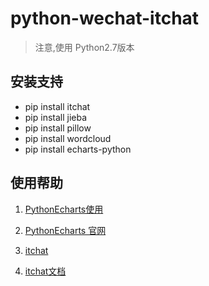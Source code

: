# python-wechat-itchat

> 注意,使用 Python2.7版本

## 安装支持

- pip install itchat
- pip install jieba
- pip install pillow
- pip install wordcloud
- pip install echarts-python

## 使用帮助

1. [PythonEcharts使用](http://nadp.me/2016/08/12/python-echart/)

2. [PythonEcharts 官网](http://echarts-python.readthedocs.io/en/latest/)

3. [itchat](https://github.com/littlecodersh/ItChat/)

4. [itchat文档](https://github.com/littlecodersh/ItChat/tree/master/docs)


